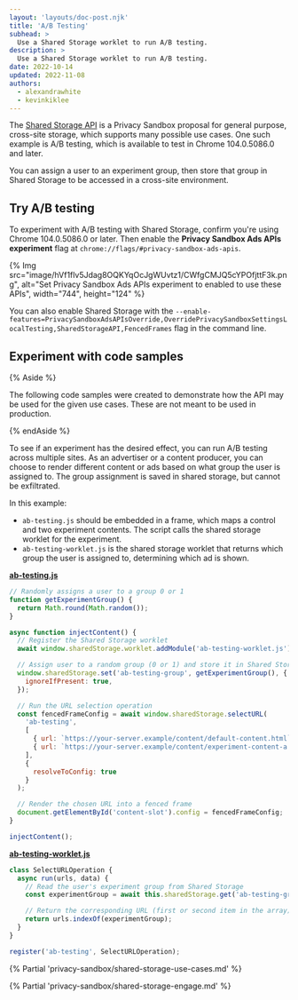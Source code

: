 ```yaml
---
layout: 'layouts/doc-post.njk'
title: 'A/B Testing'
subhead: >
  Use a Shared Storage worklet to run A/B testing.
description: >
  Use a Shared Storage worklet to run A/B testing.
date: 2022-10-14
updated: 2022-11-08
authors:
  - alexandrawhite
  - kevinkiklee
---
```


The [Shared Storage API](/docs/privacy-sandbox/shared-storage/) is a Privacy
Sandbox proposal for general purpose, cross-site storage, which supports many
possible use cases. One such example is A/B testing, which is available to test
in Chrome 104.0.5086.0 and later.

You can assign a user to an experiment group, then store that group in Shared
Storage to be accessed in a cross-site environment.

## Try A/B testing

To experiment with A/B testing with Shared Storage, confirm you're using Chrome 104.0.5086.0 or later. Then enable the **Privacy Sandbox Ads APIs experiment** flag at `chrome://flags/#privacy-sandbox-ads-apis`.

{% Img
	src="image/hVf1flv5Jdag8OQKYqOcJgWUvtz1/CWfgCMJQ5cYPOfjttF3k.png",
	alt="Set Privacy Sandbox Ads APIs experiment to enabled to use these APIs",
	width="744", height="124"
%}

You can also enable Shared Storage with the `--enable-features=PrivacySandboxAdsAPIsOverride,OverridePrivacySandboxSettingsLocalTesting,SharedStorageAPI,FencedFrames` flag in the command line. 

## Experiment with code samples

{% Aside %}

The following code samples were created to demonstrate how the API may be used
for the given use cases. These are not meant to be used in production.

{% endAside %}

To see if an experiment has the desired effect, you can run A/B testing across multiple sites. As an advertiser or a content producer, you can choose to render different content or ads based on what group the user is assigned to. The group assignment is saved in shared storage, but cannot be exfiltrated.

In this example:

*   `ab-testing.js` should be embedded in a frame, which maps a control and two experiment contents. The script calls the shared storage worklet for the experiment.
*   `ab-testing-worklet.js`  is the shared storage worklet that returns which group the user is assigned to, determining which ad is shown.

**[ab-testing.js](https://github.com/GoogleChromeLabs/shared-storage-demo/blob/main/sites/content-producer/url-selection/ab-testing.js)**

```js
// Randomly assigns a user to a group 0 or 1
function getExperimentGroup() {
  return Math.round(Math.random());
}

async function injectContent() {
  // Register the Shared Storage worklet
  await window.sharedStorage.worklet.addModule('ab-testing-worklet.js');

  // Assign user to a random group (0 or 1) and store it in Shared Storage
  window.sharedStorage.set('ab-testing-group', getExperimentGroup(), {
    ignoreIfPresent: true,
  });

  // Run the URL selection operation
  const fencedFrameConfig = await window.sharedStorage.selectURL(
    'ab-testing',
    [
      { url: `https://your-server.example/content/default-content.html` },
      { url: `https://your-server.example/content/experiment-content-a.html` }
    ],
    {
      resolveToConfig: true
    }
  );

  // Render the chosen URL into a fenced frame
  document.getElementById('content-slot').config = fencedFrameConfig;
}

injectContent();
```

**[ab-testing-worklet.js](https://github.com/GoogleChromeLabs/shared-storage-demo/blob/main/sites/content-producer/url-selection/ab-testing-worklet.js)**

```js
class SelectURLOperation {
  async run(urls, data) {
    // Read the user's experiment group from Shared Storage
    const experimentGroup = await this.sharedStorage.get('ab-testing-group');

    // Return the corresponding URL (first or second item in the array)
    return urls.indexOf(experimentGroup);
  }
}

register('ab-testing', SelectURLOperation);
```

{% Partial 'privacy-sandbox/shared-storage-use-cases.md' %}

{% Partial 'privacy-sandbox/shared-storage-engage.md' %}
